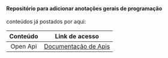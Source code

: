 #### Repositório para adicionar anotações gerais de programação

conteúdos já postados por aqui: 

|          Conteúdo          |                                             Link de acesso                                        | 
|:--------------------------:|:-------------------------------------------------------------------------------------------------:|
|         Open Api           | [Documentação de Apis](https://github.com/Rayane420/Estudos-Java-Basico/blob/anotacoes/Documentando%20Apis.md) | 
